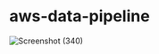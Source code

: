 # aws-data-pipeline
![Screenshot (340)](https://github.com/user-attachments/assets/0dca67d7-61e9-4f82-ac14-9ee6b3160f88)
